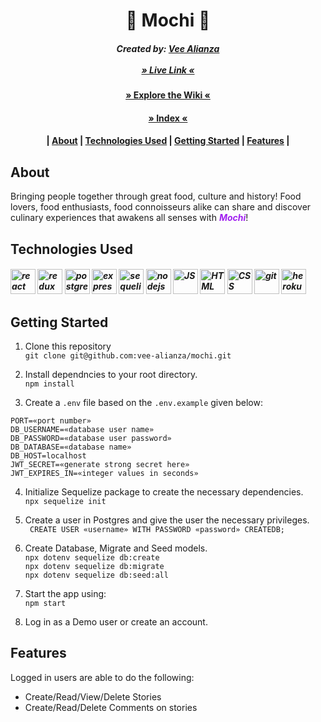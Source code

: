 <h1 align= "center" dir="auto">
  🍡 Mochi 🍡
</h1>
<h5 align= "center" dir="auto">
  Created by:
      <a href="https://github.com/vee-alianza">Vee Alianza</a>
      </br>
      </br>
      <a href="https://mochi-noms.herokuapp.com/">» Live Link «</a>
</h5>

<h4 align= "center" dir="auto">
  <a href="https://github.com/vee-alianza/mochi/wiki">» Explore the Wiki «</a>
</h4>
<h4 align= "center" dir="auto">
  <a href="https://github.com/vee-alianza/mochi#index">» Index «</a>
  <h4 align= "center" dir="auto">
      |
      <a href="https://github.com/vee-alianza/mochi#about">About</a>
      |
      <a href="https://github.com/vee-alianza/mochi#technologies-used">Technologies Used</a>
      |
      <a href="https://github.com/vee-alianza/mochi#getting-started">Getting Started</a>
      |
      <a href="https://github.com/vee-alianza/mochi#features">Features</a>
      |
  </h4>
</h4>

## About
Bringing people together through great food, culture and history! Food lovers, food enthusiasts, food connoisseurs alike can share and discover culinary experiences that awakens all senses with <span style= "color:#A020F0; font-weight:bold">*Mochi*</span>!

<!-- ### Welcome View:
### Home View: -->


<!-- ## Index -->
<!-- <h4 align= "center" dir="auto">
      |
      <a href="https://github.com/vee-alianza">Technologies Used</a>
      |
      <a href="">Getting Started</a>
      |
      <a href="">Features</a>
      |
</h4> -->

## Technologies Used

<h5 align= "left" dir="auto">
<img src="https://user-images.githubusercontent.com/92604480/165961417-c06bb493-af3d-48e7-99eb-27be08e2b2e1.png" alt="react" width="40"/>
<img src="https://user-images.githubusercontent.com/92604480/165955681-9792572f-c7bd-4ffb-a97a-56e278c46c90.png" alt="redux" width="40"/>
<img src="https://user-images.githubusercontent.com/92604480/165967312-f7b9d82b-535a-492a-a427-f87c8d5084aa.png" alt="postgres" width="40"/>
<img src="https://user-images.githubusercontent.com/92604480/165962733-070a5108-5795-46dc-ad96-75614ea38ed7.png" alt="express" width="40"/>
<img src="https://user-images.githubusercontent.com/92604480/165956086-498f1bc1-b0f3-43dc-8139-735c8c3a1c0d.png" alt="sequelize" width="40"/>
<img src="https://user-images.githubusercontent.com/92604480/165955865-464b018f-0663-44eb-8ef5-43f61a1b1ce1.png" alt="nodejs" width="40"/>
<img src="https://user-images.githubusercontent.com/92604480/165958091-6c9c8f94-f21f-4b77-95e2-bcf2d805ee98.png" alt="JS" width="40"/>
<img src="https://user-images.githubusercontent.com/92604480/165958488-88707ac6-d80f-47a4-97f7-29725f6b12ab.png" alt="HTML" width="40"/>
<img src="https://user-images.githubusercontent.com/92604480/165958448-6a0d3542-cf5f-44d6-b9c8-def152ae3f6c.png" alt="CSS" width="40"/>
<img src="https://user-images.githubusercontent.com/92604480/165955147-b155e83b-ee1c-4f8b-94c1-f7472a6c09b0.png" alt="git" width="40"/>
<img src="https://user-images.githubusercontent.com/92604480/165955457-aeff7618-df2f-4003-991d-d53259df541a.png" alt="heroku" width="40"/>
</h5>

## Getting Started

1. Clone this repository
</br> ```git clone git@github.com:vee-alianza/mochi.git```

1. Install dependncies to your root directory.
</br> ```npm install```

3. Create a ```.env``` file based on the ```.env.example``` given below:
  ```
  PORT=«port number»
  DB_USERNAME=«database user name»
  DB_PASSWORD=«database user password»
  DB_DATABASE=«database name»
  DB_HOST=localhost
  JWT_SECRET=«generate strong secret here»
  JWT_EXPIRES_IN=«integer values in seconds»
  ```
4. Initialize Sequelize package to create the necessary dependencies.
</br> ```npx sequelize init```

5. Create a user in Postgres and give the user the necessary privileges.
</br> ``` CREATE USER «username» WITH PASSWORD «password» CREATEDB;```

6. Create Database, Migrate and Seed models.
</br> ```npx dotenv sequelize db:create```
</br> ```npx dotenv sequelize db:migrate```
</br> ```npx dotenv sequelize db:seed:all```

7. Start the app using:
</br> ```npm start```

8. Log in as a Demo user or create an account.

## Features
Logged in users are able to do the following:
* Create/Read/View/Delete Stories
* Create/Read/Delete Comments on stories
